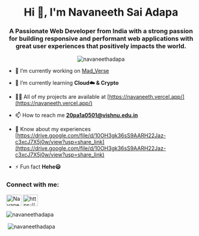 <h1 align="center">Hi 👋, I'm Navaneeth Sai Adapa</h1>
<h3 align="center">A Passionate Web Developer from India with a strong passion for building responsive and performant web applications with great user experiences that positively impacts the world.</h3>

<p align="center"> <img src="https://komarev.com/ghpvc/?username=navaneethadapa&label=Profile%20views&color=0e75b6&style=flat" alt="navaneethadapa" /> </p>

- 🔭 I’m currently working on [Mad_Verse](https://mad-verse-navaneethadapa.vercel.app/)

- 🌱 I’m currently learning **Cloud☁️ & Crypto**

- 👨‍💻 All of my projects are available at [https://navaneeth.vercel.app/](https://navaneeth.vercel.app/)

- 📫 How to reach me **20pa1a0501@vishnu.edu.in**

- 📄 Know about my experiences [https://drive.google.com/file/d/10OH3gk36sS9AARH22Jaz-c3xcJ7X5j0w/view?usp=share_link](https://drive.google.com/file/d/10OH3gk36sS9AARH22Jaz-c3xcJ7X5j0w/view?usp=share_link)

- ⚡ Fun fact **Hehe😃**

<h3 align="left">Connect with me:</h3>
<p align="left">
<a href="https://twitter.com/Navaneeth_adapa" target="blank"><img align="center" src="https://raw.githubusercontent.com/rahuldkjain/github-profile-readme-generator/master/src/images/icons/Social/twitter.svg" alt="Navaneeth_adapa" height="30" width="40" /></a>
<a href="https://linkedin.com/in/navaneethsaiadapa/" target="blank"><img align="center" src="https://raw.githubusercontent.com/rahuldkjain/github-profile-readme-generator/master/src/images/icons/Social/linked-in-alt.svg" alt="https://www.linkedin.com/in/navaneethsaiadapa/" height="30" width="40" /></a>
</p>

<p><img align="center" src="https://github-readme-stats.vercel.app/api/top-langs?username=navaneethadapa&show_icons=true&locale=en&layout=compact" alt="navaneethadapa" /></p>

<p>&nbsp;<img align="center" src="https://github-readme-stats.vercel.app/api?username=navaneethadapa&show_icons=true&locale=en" alt="navaneethadapa" /></p>


